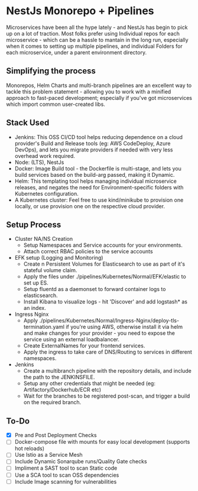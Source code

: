 # NestJs Monorepo + Pipelines

Microservices have been all the hype lately - and NestJs has begin to pick up on a lot of traction. Most folks prefer using Individual repos for each microservice - which can be a hassle to mantain in the long run, especially when it comes to setting up multiple pipelines, and individual Folders for each microservice, under a parent environment directory.

## Simplifying the process

Monorepos, Helm Charts and multi-branch pipelines are an excellent way to tackle this problem statement - allowing you to work with a minified approach to fast-paced development; especially if you've got microservices which import common user-created libs.

## Stack Used

- Jenkins: This OSS CI/CD tool helps reducing dependence on a cloud provider's Build and Release tools (eg: AWS CodeDeploy, Azure DevOps), and lets you migrate providers if needed with very less overhead work required.
- Node: (LTS), NestJs
- Docker: Image Build tool - the Dockerfile is multi-stage, and lets you build services based on the build-arg passed, making it Dynamic.
- Helm: This templating tool helps managing individual microservice releases, and negates the need for Environment-specific folders with Kubernetes configuration.
- A Kubernetes cluster: Feel free to use kind/minikube to provision one locally, or use provision one on the respective cloud provider.

## Setup Process

- Cluster NA/NS Creation
    - Setup Namespaces and Service accounts for your environments.
    - Attach correct RBAC policies to the service accounts
- EFK setup (Logging and Monitoring)
    - Create n Persistent Volumes for Elasticsearch to use as part of it's stateful volume claim.
    - Apply the files under ./pipelines/Kubernetes/Normal/EFK/elastic to set up ES.
    - Setup fluentd as a daemonset to forward container logs to elasticsearch.
    - Install Kibana to visualize logs - hit 'Discover' and add logstash* as an index.
- Ingress Nginx
    - Apply ./pipelines/Kubernetes/Normal/Ingress-Nginx/deploy-tls-termination.yaml if you're using AWS, otherwise install it via helm and make changes for your provider - you need to expose the service using an external loadbalancer.
    - Create ExternalNames for your frontend services.
    - Apply the ingress to take care of DNS/Routing to services in different namespaces. 
- Jenkins
    - Create a multibranch pipeline with the repository details, and include the path to the JENKINSFILE.
    - Setup any other credentials that might be needed (eg: Artifactory/Dockerhub/ECR etc)
    - Wait for the branches to be registered post-scan, and trigger a build on the required branch.
## To-Do

- [x] Pre and Post Deployment Checks
- [ ] Docker-compose file with mounts for easy local development (supports hot reloads)
- [ ] Use Istio as a Service Mesh
- [ ] Include Dynamic Sonarqube runs/Quality Gate checks
- [ ] Impliment a SAST tool to scan Static code
- [ ] Use a SCA tool to scan OSS dependencies
- [ ] Include Image scanning for vulnerabilities